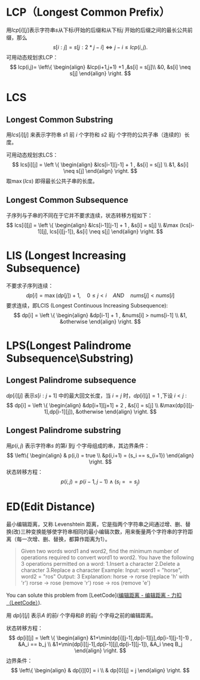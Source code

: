 # LCP（Longest Common Prefix）

用$lcp[i][j]$表示字符串$s$从下标$i$开始的后缀和从下标$j$ 开始的后缀之间的最长公共前缀，那么
$$
s[i:j] = s[j:2*j-i] \Leftrightarrow j-i \leq lcp(i,j).
$$
可用动态规划求LCP：
$$
lcp(i,j)= 
\left\{ 
\begin{align}
&lcp(i+1,j+1) +1 ,&s[i] = s[j]\\
&0, &s[i] \neq s[j]
\end{align}
\right.
$$



# LCS

## Longest Common Substring

用$lcs[i][j]$ 来表示字符串 $s1$ 前 $i$ 个字符和 $s2$ 前$j$ 个字符的公共子串（连续的）长度。

可用动态规划求LCS：
$$
lcs[i][j] = \left \{ 
\begin{align}
&lcs[i-1][j-1] + 1 , &s[i] = s[j] \\
&1, &s[i] \neq s[j]
\end{align}
\right.
$$
取$\max{(lcs)}$ 即得最长公共子串的长度。

## Longest Common Subsequence

子序列与子串的不同在于它并不要求连续，状态转移方程如下：
$$
lcs[i][j] = \left \{ 
\begin{align}
&lcs[i-1][j-1] + 1 , &s[i] = s[j] \\
&\max (lcs[i-1][j], lcs[i][j-1]), &s[i] \neq s[j]
\end{align}
\right.
$$


# LIS (Longest Increasing Subsequence)

不要求子序列连续：
$$
dp[i] = \max(dp[j]) + 1, \quad 0 \leq j < i \quad AND  \quad nums[j] < nums[i]
$$
要求连续，即LCIS (Longest Continuous Increasing Subsequence):
$$
dp[i] = \left \{ 
\begin{align}
&dp[i-1] + 1 , &nums[i] > nums[i-1] \\
&1, &otherwise
\end{align}
\right.
$$


# LPS(Longest Palindrome Subsequence\Substring)

## Longest Palindrome subsequence

$dp[i][j]$ 表示$s[i:j+1]$ 中的最大回文长度，当 $i = j$ 时，$dp[i][j] = 1$ ,下设 $i < j$ :
$$
dp[i] = \left \{ 
\begin{align}
&dp[i+1][j+1] + 2 , &s[i] = s[j] \\
&\max(dp[i][j-1],dp[i-1][j]), &otherwise
\end{align}
\right.
$$

## Longest Palindrome substring

用$p(i,j)$ 表示字符串$s$ 的第$i$ 到$j$ 个字母组成的串，其边界条件：
$$
\left\{
\begin{align}
& p(i,i) = true \\
&p(i,i+1) = (s_i == s_{i+1})
\end{align}
\right.
$$
状态转移方程：
$$
p(i,j)=p(i-1,j-1) \land (s_i == s_j)
$$


# ED(Edit Distance)

最小编辑距离，又称 Levenshtein 距离，它是指两个字符串之间通过增、删、替换(改)三种变换能够使字符串相同的最小编辑次数，用来衡量两个字符串的字符距离（每一次增、删、替换，都算作距离为1）。

> Given two words word1 and word2, find the minimum number of operations required to convert word1 to word2.
> You have the following 3 operations permitted on a word:
> 1.Insert a character
> 2.Delete a character
> 3.Replace a character
> Example:
> Input: word1 = "horse", word2 = "ros"
> Output: 3
> Explanation: 
> horse -> rorse (replace 'h' with 'r')
> rorse -> rose (remove 'r')
> rose -> ros (remove 'e')

You can solute this problem from [LeetCode]([编辑距离 - 编辑距离 - 力扣（LeetCode）](https://leetcode.cn/problems/edit-distance/solution/bian-ji-ju-chi-by-leetcode-solution/)).

用 $dp[i][j]$ 表示$A$ 的前$i$ 个字母和$B$ 的前$j$ 个字母之前的编辑距离。

状态转移方程：
$$
dp[i][j] = \left \{ 
\begin{align}
&1+\min(dp[i][j-1],dp[i-1][j],dp[i-1][j-1]-1) , &A_i == b_j \\
&1+\min(dp[i][j-1],dp[i-1][j],dp[i-1][j-1]), &A_i \neq B_j
\end{align}
\right.
$$
边界条件：
$$
\left\{
\begin{align}
& dp[i][0] = i \\
& dp[0][j] = j
\end{align}
\right.
$$


